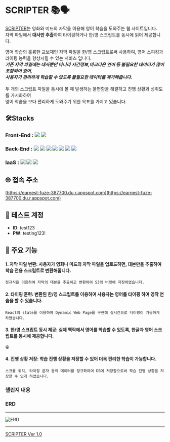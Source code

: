 # SCRIPTER 📚🗣️

[SCRIPTER](https://earnest-fuze-387700.du.r.appspot.com)는 영화와 미드의 자막을 이용해 영어 학습을 도와주는 웹 사이트입니다.<br>
자막 파일에서 **대사만 추출**하여 타이핑하거나 한/영 스크립트를 동시에 읽어 제공합니다.

영어 학습의 훌륭한 교보재인 자막 파일을 한/영 스크립트로써 사용하여, 영어 스피킹과 라이팅 능력을 향상시킬 수 있는 서비스 입니다.<br>
***기존 자막 파일에는 대사뿐만 아니라 시간정보,마크다운 언어 등 불필요한 데이터가 많이 포함되어 있어,<br> 사용자가 편리하게 학습할 수 있도록 불필요한 데이터를 제거해줍니다.***<br><br>
두 개의 스크립트 파일을 동시에 볼 때 발생하는 불편함을 해결하고 진행 상황과 성취도를 가시화하여<br> 영어 학습을 보다 편리하게 도와주기 위한 목표를 가지고 있습니다.

## 🛠️Stacks
### Front-End : <img src="https://img.shields.io/badge/ES6+-F7DF1E?style=for-the-badge&logo=javascript&logoColor=white"/>&nbsp;<img src="https://img.shields.io/badge/React.js-61DAFB?style=for-the-badge&logo=React&logoColor=white"/>&nbsp;
### Back-End :  <img src="https://img.shields.io/badge/ES6+-F7DF1E?style=for-the-badge&logo=javascript&logoColor=white"/>&nbsp;<img src="https://img.shields.io/badge/typescript-%23007ACC.svg?style=for-the-badge&logo=typescript&logoColor=white"/>&nbsp;<img src="https://img.shields.io/badge/express.js-%23404d59.svg?style=for-the-badge&logo=express&logoColor=%2361DAFB">&nbsp;<img src="https://img.shields.io/badge/nestjs-%23E0234E.svg?style=for-the-badge&logo=nestjs&logoColor=white">&nbsp;<img src='https://img.shields.io/badge/-jest-%23C21325?style=for-the-badge&logo=jest&logoColor=white'>&nbsp;<img src="https://img.shields.io/badge/postgres-%23316192.svg?style=for-the-badge&logo=postgresql&logoColor=white"/>&nbsp;<img src="https://img.shields.io/badge/typeORM-%23E0234E.svg?style=for-the-badge&logo=typeORM-&logoColor=white"/>
### IaaS : <img src="https://img.shields.io/badge/AWS EC2-232F3E?style=for-the-badge&logo=Amazon&logoColor=white"/>&nbsp;<img src="https://img.shields.io/badge/AWS RDS-232F3E?style=for-the-badge&logo=Amazon&logoColor=white"/>&nbsp;<img src="https://img.shields.io/badge/AWS S3-232F3E?style=for-the-badge&logo=Amazon&logoColor=white"/>&nbsp;


## 🌐 접속 주소

[https://earnest-fuze-387700.du.r.appspot.com](https://earnest-fuze-387700.du.r.appspot.com)

## 🔐 테스트 계정

- **ID**: test123
- **PW**: testing123!

## 🎯 주요 기능

#### 1. 자막 파일 변환: 사용자가 영화나 미드의 자막 파일을 업로드하면, 대본만을 추출하여 학습 전용 스크립트로 변환해줍니다.
  ```정규식을 이용하여 자막의 대본을 추출하고 변환하여 S3의 버켓에 저장하였습니다.```
#### 2. 타이핑 훈련: 변환된 한/영 스크립트를 이용하여 사용자는 영어를 타이핑 하여 영작 연습을 할 수 있습니다.
  ```React의 state를 이용하여 Dynamic Web Page를 구현해 실시간으로 타이핑이 가능하게 하였습니다.```
#### 3. 한/영 스크립트 동시 제공: 실제 맥락에서 영어를 학습할 수 있도록, 한글과 영어 스크립트를 동시에 제공합니다.
  ```😁```
#### 4. 진행 상황 저장: 학습 진행 상황을 저장할 수 있어 더욱 편리한 학습이 가능합니다.
  ```스크롤 위치, 타이핑 문자 등의 데이터를 정규화하여 DB에 저장함으로써 학습 진행 상황을 저장할 수 있게 하였습니다.```

### 챌린지 내용


### ERD
---
![ERD](https://github.com/ksaw1228/SCRIPTER/assets/48974380/6838e693-421b-4de0-aef3-d8eefc732e05)

---
[SCRIPTER Ver 1.0](https://github.com/ksaw1228/SCRIPTER)
